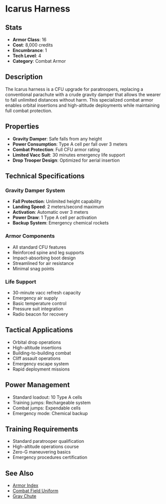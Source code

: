 # Icarus Harness

## Stats
- **Armor Class**: 16
- **Cost**: 8,000 credits
- **Encumbrance**: 1
- **Tech Level**: 4
- **Category**: Combat Armor

## Description
The Icarus harness is a CFU upgrade for paratroopers, replacing a conventional parachute with a crude gravity damper that allows the wearer to fall unlimited distances without harm. This specialized combat armor enables orbital insertions and high-altitude deployments while maintaining full combat protection.

## Properties
- **Gravity Damper**: Safe falls from any height
- **Power Consumption**: Type A cell per fall over 3 meters
- **Combat Protection**: Full CFU armor rating
- **Limited Vacc Suit**: 30 minutes emergency life support
- **Drop Trooper Design**: Optimized for aerial insertion

## Technical Specifications
### Gravity Damper System
- **Fall Protection**: Unlimited height capability
- **Landing Speed**: 2 meters/second maximum
- **Activation**: Automatic over 3 meters
- **Power Draw**: 1 Type A cell per activation
- **Backup System**: Emergency chemical rockets

### Armor Components
- All standard CFU features
- Reinforced spine and leg supports
- Impact-absorbing boot design
- Streamlined for air resistance
- Minimal snag points

### Life Support
- 30-minute vacc refresh capacity
- Emergency air supply
- Basic temperature control
- Pressure suit integration
- Radio beacon for recovery

## Tactical Applications
- Orbital drop operations
- High-altitude insertions
- Building-to-building combat
- Cliff assault operations
- Emergency escape system
- Rapid deployment missions

## Power Management
- Standard loadout: 10 Type A cells
- Training jumps: Rechargeable system
- Combat jumps: Expendable cells
- Emergency mode: Chemical backup

## Training Requirements
- Standard paratrooper qualification
- High-altitude operations course
- Zero-G maneuvering basics
- Emergency procedures certification

## See Also
- [Armor Index](../armor-index.md)
- [Combat Field Uniform](combat-field-uniform.md)
- [Grav Chute](../../general-equipment/field-equipment.md#grav-chute)